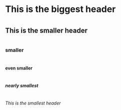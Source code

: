 # <h1> This is the biggest header
# <h2> This is the smaller header
# <h3> smaller
# <h4> even smaller
# <h5> nearly smallest
# <h6> This is the smallest header

